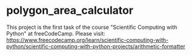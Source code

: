 # polygon_area_calculator
This project is the first task of the course "Scientific Computing with Python"
at freeCodeCamp. Please visit:
https://www.freecodecamp.org/learn/scientific-computing-with-python/scientific-computing-with-python-projects/arithmetic-formatter
